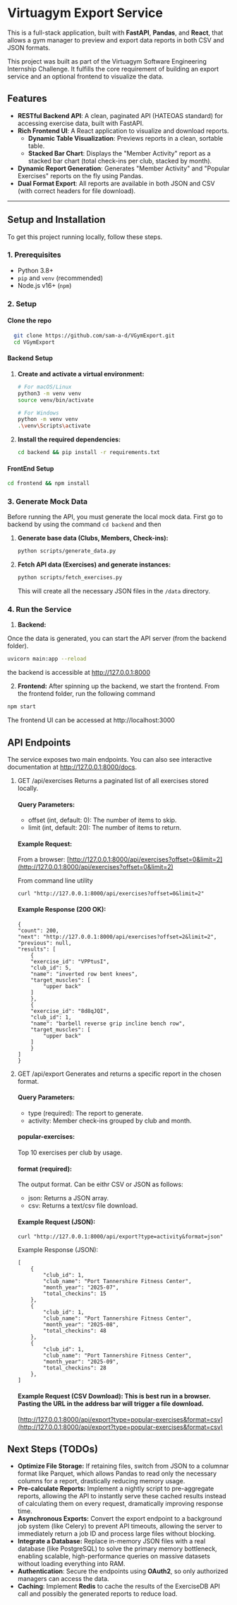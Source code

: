 # Virtuagym Export Service

This is a full-stack application, built with **FastAPI**, **Pandas**, and **React**, that allows a gym manager to preview and export data reports in both CSV and JSON formats.

This project was built as part of the Virtuagym Software Engineering Internship Challenge. It fulfills the core requirement of building an export service and an optional frontend to visualize the data.

## Features

* **RESTful Backend API**: A clean, paginated API (HATEOAS standard) for accessing exercise data, built with FastAPI.
* **Rich Frontend UI**: A React application to visualize and download reports.
    * **Dynamic Table Visualization**: Previews reports in a clean, sortable table.
    * **Stacked Bar Chart**: Displays the "Member Activity" report as a stacked bar chart (total check-ins per club, stacked by month).
* **Dynamic Report Generation**: Generates "Member Activity" and "Popular Exercises" reports on the fly using Pandas.
* **Dual Format Export**: All reports are available in both JSON and CSV (with correct headers for file download).

---

## Setup and Installation

To get this project running locally, follow these steps.

### 1. Prerequisites

* Python 3.8+
* `pip` and `venv` (recommended)
* Node.js v16+ (`npm`)

### 2. Setup

#### Clone the repo
  ```bash
    git clone https://github.com/sam-a-d/VGymExport.git
    cd VGymExport
  ```
#### Backend Setup

1.  **Create and activate a virtual environment:**
    ```bash
    # For macOS/Linux
    python3 -m venv venv
    source venv/bin/activate
    
    # For Windows
    python -m venv venv
    .\venv\Scripts\activate
    ```

2.  **Install the required dependencies:**
    ```bash
    cd backend && pip install -r requirements.txt
    ```

#### FrontEnd Setup
  ```bash
  cd frontend && npm install
  ```

### 3. Generate Mock Data

Before running the API, you must generate the local mock data. First go to backend by using the command ```cd backend``` and then

1.  **Generate base data (Clubs, Members, Check-ins):**
    ```bash
    python scripts/generate_data.py
    ```

2.  **Fetch API data (Exercises) and generate instances:**
    ```bash
    python scripts/fetch_exercises.py
    ```
    This will create all the necessary JSON files in the `/data` directory.

### 4. Run the Service

1. **Backend:**

  Once the data is generated, you can start the API server (from the backend folder).

  ```bash
  uvicorn main:app --reload
  ```
  the backend is accessible at http://127.0.0.1:8000  

2. **Frontend:**
  After spinning up the backend, we start the frontend. From the frontend folder, run the following command

  ```bash
  npm start
  ```
  The frontend UI can be accessed at http://localhost:3000



## API Endpoints
The service exposes two main endpoints. You can also see interactive documentation at http://127.0.0.1:8000/docs.

1. GET /api/exercises
Returns a paginated list of all exercises stored locally.

    #### Query Parameters:
    - offset (int, default: 0): The number of items to skip.
    - limit (int, default: 20): The number of items to return.

    #### Example Request:
    From a browser: [http://127.0.0.1:8000/api/exercises?offset=0&limit=2](http://127.0.0.1:8000/api/exercises?offset=0&limit=2)

    From command line utility
    ```
    curl "http://127.0.0.1:8000/api/exercises?offset=0&limit=2"
    ```
    #### Example Response (200 OK):

    ```
    {
    "count": 200,
    "next": "http://127.0.0.1:8000/api/exercises?offset=2&limit=2",
    "previous": null,
    "results": [
        {
        "exercise_id": "VPPtusI",
        "club_id": 5,
        "name": "inverted row bent knees",
        "target_muscles": [
            "upper back"
        ]
        },
        {
        "exercise_id": "8d8qJQI",
        "club_id": 1,
        "name": "barbell reverse grip incline bench row",
        "target_muscles": [
            "upper back"
        ]
        }
    ]
    }
    ```

2. GET /api/export
Generates and returns a specific report in the chosen format.

    #### Query Parameters:
    - type (required): The report to generate.
    - activity: Member check-ins grouped by club and month.

    #### popular-exercises: 
    Top 10 exercises per club by usage.

    #### format (required): 
    The output format. Can be eithr CSV or JSON as follows:
    - json: Returns a JSON array.
    - csv: Returns a text/csv file download.

    #### Example Request (JSON):

    ```
    curl "http://127.0.0.1:8000/api/export?type=activity&format=json"
    ```

    Example Response (JSON):

    ```
    [
        {
            "club_id": 1,
            "club_name": "Port Tannershire Fitness Center",
            "month_year": "2025-07",
            "total_checkins": 15
        },
        {
            "club_id": 1,
            "club_name": "Port Tannershire Fitness Center",
            "month_year": "2025-08",
            "total_checkins": 48
        },
        {
            "club_id": 1,
            "club_name": "Port Tannershire Fitness Center",
            "month_year": "2025-09",
            "total_checkins": 28
        },
    ]
    ```

    #### Example Request (CSV Download): This is best run in a browser. Pasting the URL in the address bar will trigger a file download.
    [http://127.0.0.1:8000/api/export?type=popular-exercises&format=csv](http://127.0.0.1:8000/api/export?type=popular-exercises&format=csv)


## Next Steps (TODOs)

* **Optimize File Storage:** If retaining files, switch from JSON to a columnar format like Parquet, which allows Pandas to read only the necessary columns for a report, drastically reducing memory usage.
* **Pre-calculate Reports:** Implement a nightly script to pre-aggregate reports, allowing the API to instantly serve these cached results instead of calculating them on every request, dramatically improving response time.
* **Asynchronous Exports:** Convert the export endpoint to a background job system (like Celery) to prevent API timeouts, allowing the server to immediately return a job ID and process large files without blocking.
* **Integrate a Database:** Replace in-memory JSON files with a real database (like PostgreSQL) to solve the primary memory bottleneck, enabling scalable, high-performance queries on massive datasets without loading everything into RAM.
* **Authentication**: Secure the endpoints using **OAuth2**, so only authorized managers can access the data.
* **Caching**: Implement **Redis** to cache the results of the ExerciseDB API call and possibly the generated reports to reduce load.